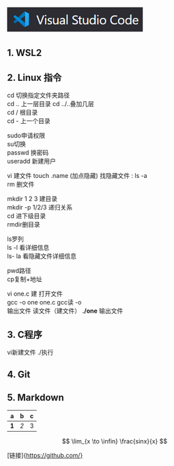 # ![Alt text](<Screenshot 2024-01-16 084949.png>)
## 1. WSL2
## 2. Linux 指令  
cd 切换指定文件夹路径  
cd .. 上一层目录 cd ../..叠加几层  
cd / 根目录  
cd - 上一个目录  

sudo申请权限  
su切换   
passwd 换密码  
useradd 新建用户  

vi 建文件 touch        .name (加点隐藏)  找隐藏文件 : ls -a  
rm 删文件

mkdir 1 2 3 建目录  
mkdir -p 1/2/3 递归关系  
cd 进下级目录  
rmdir删目录  

ls罗列  
ls -l 看详细信息  
ls- la 看隐藏文件详细信息  

pwd路径  
cp复制+地址   

vi one.c 建 打开文件  
gcc -o one one.c 
gcc读 -o     
输出文件 读文件（建文件）
**./one**    输出文件
## 3. C程序
vi新建文件 ./执行

## 4. Git 
## 5. Markdown
a|b|c|  
-|-|-  
**1**|*2*|3

$$ 
\lim_{x \to \infin} \frac{sinx}{x}
$$

[链接]{https://github.com/}




